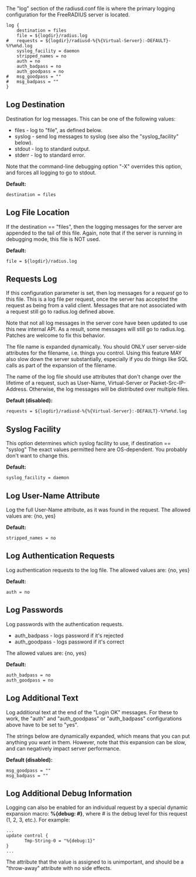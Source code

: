 The "log" section of the radiusd.conf file is where the primary logging configuration for the FreeRADIUS server is located.

    log {
    	destination = files
    	file = ${logdir}/radius.log
    #	requests = ${logdir}/radiusd-%{%{Virtual-Server}:-DEFAULT}-%Y%m%d.log
    	syslog_facility = daemon
    	stripped_names = no
    	auth = no
    	auth_badpass = no
    	auth_goodpass = no
    #	msg_goodpass = ""
    #	msg_badpass = ""
    }


Log Destination
---------------

Destination for log messages.  This can be one of the following values:

* files  - log to "file", as defined below.
* syslog - send log messages to syslog (see also the "syslog_facility" below).
* stdout - log to standard output.
* stderr - log to standard error.

Note that the command-line debugging option "-X" overrides this option, and forces all logging to go to stdout.

**Default:**

    destination = files


Log File Location
-----------------

If the destination == "files", then the logging messages for the server are appended to the tail of this file.  Again, note that if the server is running in debugging mode, this file is NOT used.

**Default:**

    file = ${logdir}/radius.log


Requests Log
------------

If this configuration parameter is set, then log messages for a *request* go to this file.  This is a log file per request, once the server has accepted the request as being from a valid client.  Messages that are not associated with a request still go to radius.log defined above.

Note that not all log messages in the server core have been updated to use this new internal API.  As a result, some messages will still go to radius.log.  Patches are welcome to fix this behavior.

The file name is expanded dynamically.  You should ONLY user server-side attributes for the filename, i.e. things you control.  Using this feature MAY also slow down the server substantially, especially if you do things like SQL calls as part of the expansion of the filename.

The name of the log file should use attributes that don't change over the lifetime of a request, such as User-Name,
Virtual-Server or Packet-Src-IP-Address.  Otherwise, the log messages will be distributed over multiple files.

**Default (disabled):**

    requests = ${logdir}/radiusd-%{%{Virtual-Server}:-DEFAULT}-%Y%m%d.log


Syslog Facility
---------------

This option determines which syslog facility to use, if destination == "syslog"  The exact values permitted here are OS-dependent.  You probably don't want to change this.

**Default:**

    syslog_facility = daemon


Log User-Name Attribute
-----------------------

Log the full User-Name attribute, as it was found in the request.  The allowed values are: {no, yes}

**Default:**

    stripped_names = no


Log Authentication Requests
---------------------------

Log authentication requests to the log file.  The allowed values are: {no, yes}

**Default:**

    auth = no


Log Passwords
-------------

Log passwords with the authentication requests.

* auth_badpass  - logs password if it's rejected
* auth_goodpass - logs password if it's correct

The allowed values are: {no, yes}

**Default:**

    auth_badpass = no
    auth_goodpass = no


Log Additional Text
-------------------

Log additional text at the end of the "Login OK" messages.  For these to work, the "auth" and "auth_goodpass" or "auth_badpass" configurations above have to be set to "yes".

The strings below are dynamically expanded, which means that you can put anything you want in them.  However, note that this expansion can be slow, and can negatively impact server performance.

**Default (disabled):**

    msg_goodpass = ""
    msg_badpass = ""


Log Additional Debug Information
--------------------------------

Logging can also be enabled for an individual request by a special dynamic expansion macro:  **%{debug: #}**, where # is the debug level for this request (1, 2, 3, etc.).  For example:

    ...
    update control {
           Tmp-String-0 = "%{debug:1}"
    }
    ...

The attribute that the value is assigned to is unimportant, and should be a "throw-away" attribute with no side effects.

